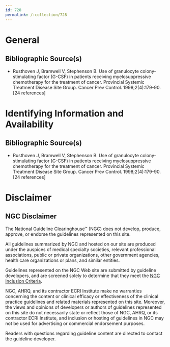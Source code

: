 ```yaml
---
id: 728
permalink: /:collection/728
---
```


# General

## Bibliographic Source(s)

- Rusthoven J, Bramwell V, Stephenson B. Use of granulocyte colony-stimulating factor (G-CSF) in patients receiving myelosuppressive chemotherapy for the treatment of cancer. Provincial Systemic Treatment Disease Site Group. Cancer Prev Control. 1998;2(4):179-90. [24 references]

# Identifying Information and Availability

## Bibliographic Source(s)

- Rusthoven J, Bramwell V, Stephenson B. Use of granulocyte colony-stimulating factor (G-CSF) in patients receiving myelosuppressive chemotherapy for the treatment of cancer. Provincial Systemic Treatment Disease Site Group. Cancer Prev Control. 1998;2(4):179-90. [24 references]

# Disclaimer

## NGC Disclaimer

The National Guideline Clearinghouse™ (NGC) does not develop, produce, approve, or endorse the guidelines represented on this site.

All guidelines summarized by NGC and hosted on our site are produced under the auspices of medical specialty societies, relevant professional associations, public or private organizations, other government agencies, health care organizations or plans, and similar entities.

Guidelines represented on the NGC Web site are submitted by guideline developers, and are screened solely to determine that they meet the [NGC Inclusion Criteria](/help-and-about/summaries/inclusion-criteria).

NGC, AHRQ, and its contractor ECRI Institute make no warranties concerning the content or clinical efficacy or effectiveness of the clinical practice guidelines and related materials represented on this site. Moreover, the views and opinions of developers or authors of guidelines represented on this site do not necessarily state or reflect those of NGC, AHRQ, or its contractor ECRI Institute, and inclusion or hosting of guidelines in NGC may not be used for advertising or commercial endorsement purposes.

Readers with questions regarding guideline content are directed to contact the guideline developer.

